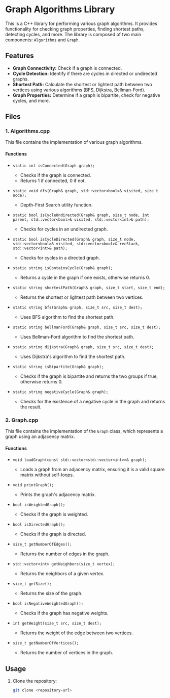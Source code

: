 # Graph Algorithms Library

This is a C++ library for performing various graph algorithms. It provides functionality for checking graph properties, finding shortest paths, detecting cycles, and more. The library is composed of two main components: `Algorithms` and `Graph`.

## Features

- **Graph Connectivity:** Check if a graph is connected.
- **Cycle Detection:** Identify if there are cycles in directed or undirected graphs.
- **Shortest Path:** Calculate the shortest or lightest path between two vertices using various algorithms (BFS, Dijkstra, Bellman-Ford).
- **Graph Properties:** Determine if a graph is bipartite, check for negative cycles, and more.

## Files

### 1. Algorithms.cpp

This file contains the implementation of various graph algorithms.

#### Functions

- `static int isConnected(Graph graph);`
  - Checks if the graph is connected.
  - Returns 1 if connected, 0 if not.

- `static void dfs(Graph& graph, std::vector<bool>& visited, size_t node);`
  - Depth-First Search utility function.

- `static bool isCycleUndirected(Graph& graph, size_t node, int parent, std::vector<bool>& visited, std::vector<int>& path);`
  - Checks for cycles in an undirected graph.

- `static bool isCycleDirected(Graph& graph, size_t node, std::vector<bool>& visited, std::vector<bool>& recStack, std::vector<int>& path);`
  - Checks for cycles in a directed graph.

- `static string isContainsCycle(Graph& graph);`
  - Returns a cycle in the graph if one exists, otherwise returns 0.

- `static string shortestPath(Graph& graph, size_t start, size_t end);`
  - Returns the shortest or lightest path between two vertices.

- `static string bfs(Graph& graph, size_t src, size_t dest);`
  - Uses BFS algorithm to find the shortest path.

- `static string bellmanFord(Graph& graph, size_t src, size_t dest);`
  - Uses Bellman-Ford algorithm to find the shortest path.

- `static string dijkstra(Graph& graph, size_t src, size_t dest);`
  - Uses Dijkstra's algorithm to find the shortest path.

- `static string isBipartite(Graph& graph);`
  - Checks if the graph is bipartite and returns the two groups if true, otherwise returns 0.

- `static string negativeCycle(Graph& graph);`
  - Checks for the existence of a negative cycle in the graph and returns the result.

### 2. Graph.cpp

This file contains the implementation of the `Graph` class, which represents a graph using an adjacency matrix.

#### Functions

- `void loadGraph(const std::vector<std::vector<int>>& graph);`
  - Loads a graph from an adjacency matrix, ensuring it is a valid square matrix without self-loops.

- `void printGraph();`
  - Prints the graph's adjacency matrix.

- `bool isWeightedGraph();`
  - Checks if the graph is weighted.

- `bool isDirectedGraph();`
  - Checks if the graph is directed.

- `size_t getNumberOfEdges();`
  - Returns the number of edges in the graph.

- `std::vector<int> getNeighbors(size_t vertex);`
  - Returns the neighbors of a given vertex.

- `size_t getSize();`
  - Returns the size of the graph.

- `bool isNegativeWeightedGraph();`
  - Checks if the graph has negative weights.

- `int getWeight(size_t src, size_t dest);`
  - Returns the weight of the edge between two vertices.

- `size_t getNumberOfVertices();`
  - Returns the number of vertices in the graph.

## Usage

1. Clone the repository:
   ```sh
   git clone <repository-url>
